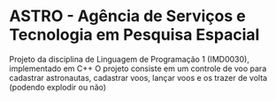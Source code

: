 # ASTRO - Agência de Serviços e Tecnologia em Pesquisa Espacial
Projeto da disciplina de Linguagem de Programação 1 (IMD0030), implementado em C++
O projeto consiste em um controle de voo para cadastrar astronautas, cadastrar voos, lançar voos e os trazer de volta (podendo explodir ou não)


